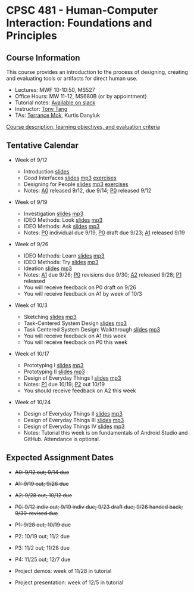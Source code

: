 # CPSC 481 - Human-Computer Interaction: Foundations and Principles

## Course Information

This course provides an introduction to the process of designing, creating and evaluating tools or artifacts for direct human use.

* Lectures: MWF 10-10:50, MS527
* Office Hours: MW 11-12, MS680B (or by appointment)
* Tutorial notes: [Available on slack](https://cpsc481-ucalgary.slack.com)
* Instructor: [Tony Tang](http://hcitang.org)
* TAs: [Terrance Mok](http://terrancemok.com/), Kurtis Danyluk

[Course description, learning objectives, and evaluation criteria](about.md)

## Tentative Calendar

* Week of 9/12
    - Introduction [slides](http://www.hcitang.org/uploads/Teaching/481-1-introduction.pptx)
    - Good Interfaces [slides](http://www.hcitang.org/uploads/Teaching/481-2-good-interfaces.pptx) [mp3](http://www.hcitang.org/uploads/Teaching/481-2-good-interfaces.mp3) [exercises](http://www.hcitang.org/uploads/Teaching/481-2-exercises.pptx)
    - Designing for People [slides](http://www.hcitang.org/uploads/Teaching/481-3-designing-for-people.pptx) [mp3](http://www.hcitang.org/uploads/Teaching/481-3-designing-for-people.mp3) [exercises](http://www.hcitang.org/uploads/Teaching/481-3-exercises.pptx)
    - Notes: [A0](assignments.md) released 9/12, due 9/14; [P0](p0.md) released 9/12
* Week of 9/19
    - Investigation [slides](http://www.hcitang.org/uploads/Teaching/481-4-investigation.pptx) [mp3](http://www.hcitang.org/uploads/Teaching/481-4-investigation.mp3)
    - IDEO Methods: Look [slides](http://www.hcitang.org/uploads/Teaching/481-5-ideo-look.pptx) [mp3](http://www.hcitang.org/uploads/Teaching/481-5-ideo-look.mp3)
    - IDEO Methods: Ask [slides](http://www.hcitang.org/uploads/Teaching/481-6-ideo-ask.pptx) [mp3](http://www.hcitang.org/uploads/Teaching/481-6-ideo-ask.mp3)
    - Notes: [P0](p0.md) individual due 9/19, [P0](p0.md) draft due 9/23; [A1](a1.md) released 9/19 
* Week of 9/26
    - IDEO Methods: Learn [slides](http://www.hcitang.org/uploads/Teaching/481-7-ideo-learn.pptx) [mp3](http://www.hcitang.org/uploads/Teaching/481-7-ideo-learn.mp3)
    - IDEO Methods: Try [slides](http://www.hcitang.org/uploads/Teaching/481-8-ideo-try.pptx) [mp3](http://www.hcitang.org/uploads/Teaching/481-8-ideo-try.mp3)
    - Ideation [slides](http://www.hcitang.org/uploads/Teaching/481-9-ideation.pptx) [mp3](http://www.hcitang.org/uploads/Teaching/481-9-ideation-fewer-pops.mp3)
    - Notes: [A1](a1.md) due 9/26; [P0](p0.md) revisions due 9/30; [A2](a2.md) released 9/28; [P1](p1.md) released
    - You will receive feedback on P0 draft on 9/26
    - You will receive feedback on A1 by week of 10/3
* Week of 10/3
    - Sketching [slides](http://www.hcitang.org/uploads/Teaching/481-10-sketching.pptx) [mp3](http://www.hcitang.org/uploads/Teaching/481-10-sketching.mp3)
    - Task-Centered System Design [slides](http://www.hcitang.org/uploads/Teaching/481-13-task-centered-system-design-1.pptx) [mp3](http://www.hcitang.org/uploads/Teaching/481-13-task-centered-system-design-1.mp3)
    - Task Centered System Design: Walkthrough [slides](http://www.hcitang.org/uploads/Teaching/481-14-task-centered-system-design-2.pptx) [mp3](http://www.hcitang.org/uploads/Teaching/481-14-task-centered-system-design-2.mp3)
    - You will receive feedback on A1 this week
    - You will receive feedback on P0 this week

* Week of 10/17
    - Prototyping I [slides](http://www.hcitang.org/uploads/Teaching/481-11-prototyping-1.pptx) [mp3](http://www.hcitang.org/uploads/Teaching/481-11-prototyping-1.mp3)
    - Prototyping II [slides](http://www.hcitang.org/uploads/Teaching/481-12-prototyping-2.pptx) [mp3](http://www.hcitang.org/uploads/Teaching/481-12-prototyping-2.mp3)
    - Design of Everyday Things I [slides](http://www.hcitang.org/uploads/Teaching/481-15-design-of-everyday-things-1.pptx) [mp3](http://www.hcitang.org/uploads/Teaching/481-15-design-of-everyday-things-1.mp3)
    - Notes: [P1](p1.md) due 10/19; [P2](p2.md) out 10/19
    - You should receive feedback on A2 this week

* Week of 10/24
    - Design of Everyday Things II [slides](http://www.hcitang.org/uploads/Teaching/481-16-design-of-everyday-things-2.pptx) [mp3](http://www.hcitang.org/uploads/Teaching/481-16-design-of-everyday-things-2.mp3)
    - Design of Everyday Things III [slides](http://www.hcitang.org/uploads/Teaching/481-17-design-of-everyday-things-3.pptx) [mp3](http://www.hcitang.org/uploads/Teaching/481-17-design-of-everyday-things-3.mp3)
    - Design of Everyday Things IV [slides](http://www.hcitang.org/uploads/Teaching/481-18-design-of-everyday-things-4.pptx) [mp3](http://www.hcitang.org/uploads/Teaching/481-18-design-of-everyday-things-4.mp3)
    - Notes: Tutorial this week is on fundamentals of Android Studio and GitHub. Attendance is optional.

## Expected Assignment Dates

* ~~A0: 9/12 out; 9/14 due~~
* ~~A1: 9/19 out; 9/26 due~~
* ~~A2: 9/28 out; 10/12 due~~

* ~~P0: 9/12 indiv out; 9/19 indiv due; 9/23 draft due; 9/26 handed back; 9/30-revised due~~ 
* ~~P1: 9/28 out; 10/19 due~~
* P2: 10/19 out; 11/2 due
* P3: 11/2 out; 11/28 due
* P4: 11/25 out; 12/7 due

* Project demos: week of 11/28 in tutorial
* Project presentation: week of 12/5 in tutorial


